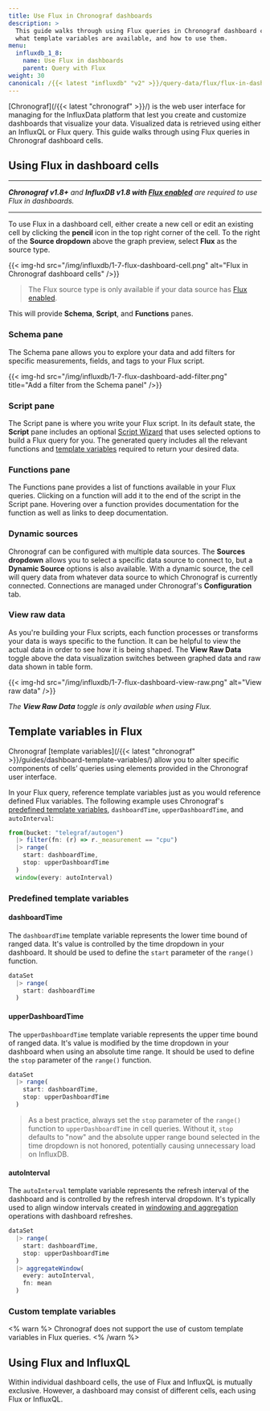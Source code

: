```yaml
---
title: Use Flux in Chronograf dashboards
description: >
  This guide walks through using Flux queries in Chronograf dashboard cells,
  what template variables are available, and how to use them.
menu:
  influxdb_1_8:
    name: Use Flux in dashboards
    parent: Query with Flux
weight: 30
canonical: /{{< latest "influxdb" "v2" >}}/query-data/flux/flux-in-dashboards/
---
```


[Chronograf](/{{< latest "chronograf" >}}/) is the web user interface for managing for the
InfluxData platform that lest you create and customize dashboards that visualize your data.
Visualized data is retrieved using either an InfluxQL or Flux query.
This guide walks through using Flux queries in Chronograf dashboard cells.

## Using Flux in dashboard cells

---

_**Chronograf v1.8+** and **InfluxDB v1.8 with [Flux enabled](/influxdb/v1.8/flux/installation)**
are required to use Flux in dashboards._

---

To use Flux in a dashboard cell, either create a new cell or edit an existing cell
by clicking the **pencil** icon in the top right corner of the cell.
To the right of the **Source dropdown** above the graph preview, select **Flux** as the source type.

{{< img-hd src="/img/influxdb/1-7-flux-dashboard-cell.png" alt="Flux in Chronograf dashboard cells" />}}

> The Flux source type is only available if your data source has
> [Flux enabled](/influxdb/v1.8/flux/installation).

This will provide **Schema**, **Script**, and **Functions** panes.

### Schema pane
The Schema pane allows you to explore your data and add filters for specific
measurements, fields, and tags to your Flux script.

{{< img-hd src="/img/influxdb/1-7-flux-dashboard-add-filter.png" title="Add a filter from the Schema panel" />}}

### Script pane
The Script pane is where you write your Flux script.
In its default state, the **Script** pane includes an optional [Script Wizard](/chronograf/v1.8/guides/querying-data/#explore-data-with-flux)
that uses selected options to build a Flux query for you.
The generated query includes all the relevant functions and [template variables](#template-variables-in-flux)
required to return your desired data.

### Functions pane
The Functions pane provides a list of functions available in your Flux queries.
Clicking on a function will add it to the end of the script in the Script pane.
Hovering over a function provides documentation for the function as well as links
to deep documentation.

### Dynamic sources
Chronograf can be configured with multiple data sources.
The **Sources dropdown** allows you to select a specific data source to connect to,
but a **Dynamic Source** options is also available.
With a dynamic source, the cell will query data from whatever data source to which
Chronograf is currently connected.
Connections are managed under Chronograf's **Configuration** tab.

### View raw data
As you're building your Flux scripts, each function processes or transforms your
data is ways specific to the function.
It can be helpful to view the actual data in order to see how it is being shaped.
The **View Raw Data** toggle above the data visualization switches between graphed
data and raw data shown in table form.

{{< img-hd src="/img/influxdb/1-7-flux-dashboard-view-raw.png" alt="View raw data" />}}

_The **View Raw Data** toggle is only available when using Flux._

## Template variables in Flux
Chronograf [template variables](/{{< latest "chronograf" >}}/guides/dashboard-template-variables/)
allow you to alter specific components of cells’ queries using elements provided in the
Chronograf user interface.

In your Flux query, reference template variables just as you would reference defined Flux variables.
The following example uses Chronograf's [predefined template variables](#predefined-template-variables),
`dashboardTime`, `upperDashboardTime`, and `autoInterval`:

```js
from(bucket: "telegraf/autogen")
  |> filter(fn: (r) => r._measurement == "cpu")
  |> range(
    start: dashboardTime,
    stop: upperDashboardTime
  )
  window(every: autoInterval)
```

### Predefined template variables

#### dashboardTime
The `dashboardTime` template variable represents the lower time bound of ranged data.
It's value is controlled by the time dropdown in your dashboard.
It should be used to define the `start` parameter of the `range()` function.

```js
dataSet
  |> range(
    start: dashboardTime
  )
```

#### upperDashboardTime
The `upperDashboardTime` template variable represents the upper time bound of ranged data.
It's value is modified by the time dropdown in your dashboard when using an absolute time range.
It should be used to define the `stop` parameter of the `range()` function.

```js
dataSet
  |> range(
    start: dashboardTime,
    stop: upperDashboardTime
  )
```
> As a best practice, always set the `stop` parameter of the `range()` function to `upperDashboardTime` in cell queries.
> Without it, `stop` defaults to "now" and the absolute upper range bound selected in the time dropdown is not honored,
> potentially causing unnecessary load on InfluxDB.

#### autoInterval
The `autoInterval` template variable represents the refresh interval of the dashboard
and is controlled by the refresh interval dropdown.
It's typically used to align window intervals created in
[windowing and aggregation](/influxdb/v1.8/flux/guides/window-aggregate) operations with dashboard refreshes.

```js
dataSet
  |> range(
    start: dashboardTime,
    stop: upperDashboardTime
  )
  |> aggregateWindow(
    every: autoInterval,
    fn: mean
  )
```

### Custom template variables
<% warn %>
Chronograf does not support the use of custom template variables in Flux queries.
<% /warn %>

## Using Flux and InfluxQL
Within individual dashboard cells, the use of Flux and InfluxQL is mutually exclusive.
However, a dashboard may consist of different cells, each using Flux or InfluxQL.
